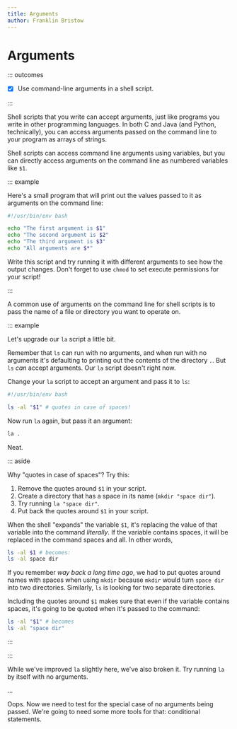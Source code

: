 ```yaml
---
title: Arguments
author: Franklin Bristow
---
```


Arguments
=========

::: outcomes

* [X] Use command-line arguments in a shell script.

:::

Shell scripts that you write can accept arguments, just like programs you write
in other programming languages. In both C and Java (and Python, technically),
you can access arguments passed on the command line to your program as arrays of
strings.

Shell scripts can access command line arguments using variables, but you can
directly access arguments on the command line as numbered variables like `$1`.

::: example

Here's a small program that will print out the values passed to it as arguments
on the command line:

```bash
#!/usr/bin/env bash

echo "The first argument is $1"
echo "The second argument is $2"
echo "The third argument is $3"
echo "All arguments are $*"
```

Write this script and try running it with different arguments to see how the
output changes. Don't forget to use `chmod` to set execute permissions for your
script!

:::

A common use of arguments on the command line for shell scripts is to pass the
name of a file or directory you want to operate on.

::: example

Let's upgrade our `la` script a little bit.

Remember that `ls` can run with no arguments, and when run with no arguments
it's defaulting to printing out the contents of the directory `.`. But `ls`
*can* accept arguments. Our `la` script doesn't right now.

Change your `la` script to accept an argument and pass it to `ls`:

```bash
#!/usr/bin/env bash

ls -al "$1" # quotes in case of spaces!
```

Now run `la` again, but pass it an argument:

```bash
la .
```

Neat.

::: aside

Why "quotes in case of spaces"? Try this:

1. Remove the quotes around `$1` in your script.
2. Create a directory that has a space in its name (`mkdir "space dir"`).
3. Try running `la "space dir"`.
4. Put back the quotes around `$1` in your script.

When the shell "expands" the variable `$1`, it's replacing the value of that
variable into the command *literally*. If the variable contains spaces, it will
be replaced in the command spaces and all. In other words,

```bash
ls -al $1 # becomes:
ls -al space dir
```

If you remember *way back a long time ago*, we had to put quotes around names
with spaces when using `mkdir` because `mkdir` would turn `space dir` into two
directories. Similarly, `ls` is looking for two separate directories.

Including the quotes around `$1` makes sure that even if the variable contains
spaces, it's going to be quoted when it's passed to the command:

```bash
ls -al "$1" # becomes
ls -al "space dir"
```

:::

:::

While we've improved `la` slightly here, we've also broken it. Try running `la`
by itself with no arguments.

...

Oops. Now we need to test for the special case of no arguments being passed.
We're going to need some more tools for that: conditional statements.